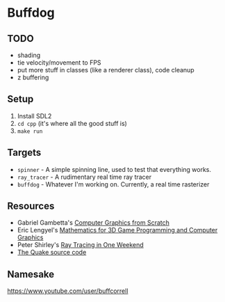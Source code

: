 # Buffdog

## TODO
* shading
* tie velocity/movement to FPS
* put more stuff in classes (like a renderer class), code cleanup
* z buffering


## Setup

1. Install SDL2
1. `cd cpp` (it's where all the good stuff is)
1. `make run`

## Targets
* `spinner` - A simple spinning line, used to test that everything works.
* `ray_tracer` - A rudimentary real time ray tracer
* `buffdog` - Whatever I'm working on.  Currently, a real time rasterizer

## Resources
* Gabriel Gambetta's [Computer Graphics from Scratch](https://www.gabrielgambetta.com/computer-graphics-from-scratch/introduction.html)
* Eric Lengyel's [Mathematics for 3D Game Programming and Computer Graphics](http://mathfor3dgameprogramming.com/)
* Peter Shirley's [Ray Tracing in One Weekend](https://raytracing.github.io/books/RayTracingInOneWeekend.html)
* [The Quake source code](https://github.com/caracalla/quake)

## Namesake

https://www.youtube.com/user/buffcorrell
